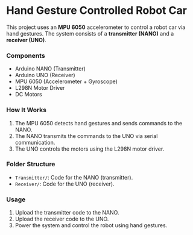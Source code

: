 
# Hand Gesture Controlled Robot Car

This project uses an **MPU 6050** accelerometer to control a robot car via hand gestures. The system consists of a **transmitter (NANO)** and a **receiver (UNO)**.

### Components
- Arduino NANO (Transmitter)
- Arduino UNO (Receiver)
- MPU 6050 (Accelerometer + Gyroscope)
- L298N Motor Driver
- DC Motors

### How It Works
1. The MPU 6050 detects hand gestures and sends commands to the NANO.
2. The NANO transmits the commands to the UNO via serial communication.
3. The UNO controls the motors using the L298N motor driver.

### Folder Structure
- `Transmitter/`: Code for the NANO (transmitter).
- `Receiver/`: Code for the UNO (receiver).

### Usage
1. Upload the transmitter code to the NANO.
2. Upload the receiver code to the UNO.
3. Power the system and control the robot using hand gestures.
